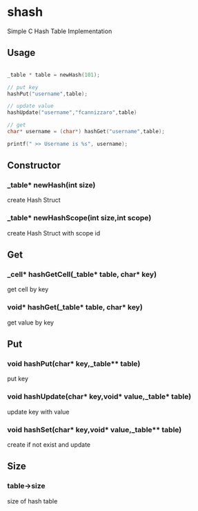 # shash
Simple C Hash Table Implementation

## Usage
```C

_table * table = newHash(101);

// put key
hashPut("username",table);

// update value
hashUpdate("username","fcannizzaro",table)

// get
char* username = (char*) hashGet("username",table);

printf(" >> Username is %s", username);

```

## Constructor

### _table* newHash(int size)
create Hash Struct

### _table* newHashScope(int size,int scope)
create Hash Struct with scope id

## Get

### \_cell* hashGetCell(_table* table, char\* key)
get cell by key

### void* hashGet(_table* table, char\* key)
get value by key

## Put

### void hashPut(char* key,_table** table)
put key

### void hashUpdate(char* key,void* value,_table* table)
update key with value

### void hashSet(char* key,void* value,_table** table)
create if not exist and update

## Size

### table->size
size of hash table
